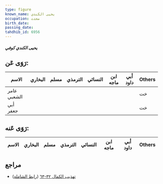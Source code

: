 ```yaml
---
type: figure
known_name: يحيى الكندي
occupation: محدث
birth_date:
passing_date:
tahdhib_id: 6956
---
```

##### يحيى الكندي كوفي

## رَوَى عَن:
| الاسم       | البخاري | مسلم | الترمذي | النسائي | ابن ماجه | أبي داود | Others |
| ----------- | ------- | ---- | ------- | ------- | -------- | -------- | ------ |
| عامر الشعبي |         |      |         |         |          |          | خت     |
| أبي جعفر    |         |      |         |         |          |          | خت     |
## رَوَى عَنه:
| الاسم | البخاري | مسلم | الترمذي | النسائي | ابن ماجه | أبي داود | Others |
| ----- | ------- | ---- | ------- | ------- | -------- | -------- | ------ |
## مراجع
- [تهذيب الكمال ٣٢-٦٣](obsidian://open?vault=Tahdhib-al-Kamal&file=Figures/٦٩٥٦-يحيى%20الكندي%20كوفي) ([رابط الشاملة](https://shamela.ws/book/3722/17177))